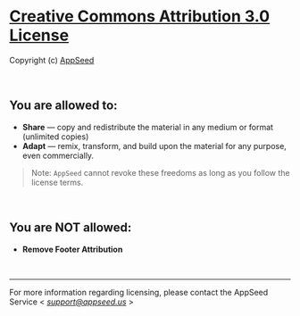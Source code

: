 # [Creative Commons Attribution 3.0 License](https://creativecommons.org/licenses/by/3.0/)

Copyright (c) [AppSeed](https://appseed.us/)

<br />

## You are allowed to:

- **Share** — copy and redistribute the material in any medium or format (unlimited copies)
- **Adapt** — remix, transform, and build upon the material for any purpose, even commercially.

> Note: `AppSeed` cannot revoke these freedoms as long as you follow the license terms.

<br />

## You are NOT allowed:

- **Remove Footer Attribution**

<br />

---
For more information regarding licensing, please contact the AppSeed Service < *support@appseed.us* >
